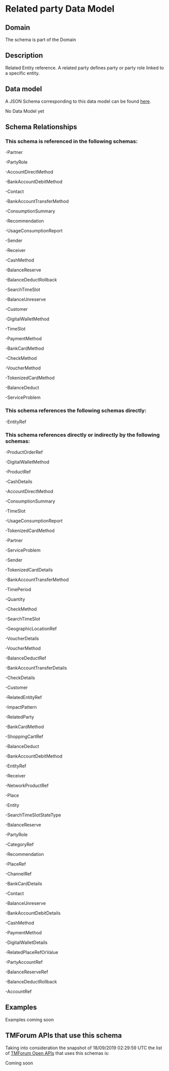 # Related party Data Model

## Domain

The  schema is part of the  Domain

## Description

Related Entity reference. A related party defines party or party role linked to a specific entity.

## Data model

A JSON Schema corresponding to this data model can be found
[here](https://github.com/tmforum-rand/schemas/blob/master/EngagedParty/RelatedParty.schema.json).

No Data Model yet

## Schema Relationships

### This schema is referenced in the following schemas:

-Partner

-PartyRole

-AccountDirectMethod

-BankAccountDebitMethod

-Contact

-BankAccountTransferMethod

-ConsumptionSummary

-Recommendation

-UsageConsumptionReport

-Sender

-Receiver

-CashMethod

-BalanceReserve

-BalanceDeductRollback

-SearchTimeSlot

-BalanceUnreserve

-Customer

-DigitalWalletMethod

-TimeSlot

-PaymentMethod

-BankCardMethod

-CheckMethod

-VoucherMethod

-TokenizedCardMethod

-BalanceDeduct

-ServiceProblem

### This schema references the following schemas directly:

-EntityRef

### This schema references directly or indirectly by the following schemas:

-ProductOrderRef

-DigitalWalletMethod

-ProductRef

-CashDetails

-AccountDirectMethod

-ConsumptionSummary

-TimeSlot

-UsageConsumptionReport

-TokenizedCardMethod

-Partner

-ServiceProblem

-Sender

-TokenizedCardDetails

-BankAccountTransferMethod

-TimePeriod

-Quantity

-CheckMethod

-SearchTimeSlot

-GeographicLocationRef

-VoucherDetails

-VoucherMethod

-BalanceDeductRef

-BankAccountTransferDetails

-CheckDetails

-Customer

-RelatedEntityRef

-ImpactPattern

-RelatedParty

-BankCardMethod

-ShoppingCartRef

-BalanceDeduct

-BankAccountDebitMethod

-EntityRef

-Receiver

-NetworkProductRef

-Place

-Entity

-SearchTimeSlotStateType

-BalanceReserve

-PartyRole

-CategoryRef

-Recommendation

-PlaceRef

-ChannelRef

-BankCardDetails

-Contact

-BalanceUnreserve

-BankAccountDebitDetails

-CashMethod

-PaymentMethod

-DigitalWalletDetails

-RelatedPlaceRefOrValue

-PartyAccountRef

-BalanceReserveRef

-BalanceDeductRollback

-AccountRef



## Examples

Examples coming soon

## TMForum APIs that use this schema

Taking into consideration the snapshot of 18/09/2019 02:29:59 UTC the list of [TMForum Open APIs](https://www.tmforum.org/open-apis/) that uses this schemas is:

Coming soon